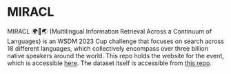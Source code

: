 # MIRACL

MIRACL 🌍🙌🌏 (Multilingual Information Retrieval Across a Continuum of Languages) is an WSDM 2023 Cup challenge that focuses on search across 18 different languages, which collectively encompass over three billion native speakers around the world.
This repo holds the website for the event, which is accessible [here](http://miracl.ai/).
The dataset itself is accessible from [this repo](https://github.com/project-miracl/miracl).
